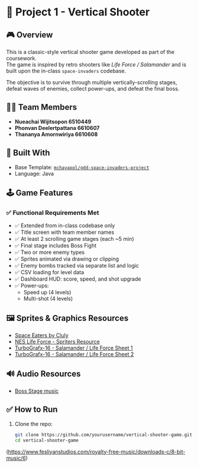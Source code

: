 # 🚀 Project 1 - Vertical Shooter

## 🎮 Overview

This is a classic-style vertical shooter game developed as part of the coursework.  
The game is inspired by retro shooters like *Life Force / Salamander* and is built upon the in-class `space-invaders` codebase.

The objective is to survive through multiple vertically-scrolling stages, defeat waves of enemies, collect power-ups, and defeat the final boss.

## 👨‍💻 Team Members

- **Nueachai Wijitsopon 6510449**
- **Phonvan Deelertpattana 6610607**
- **Thananya Amornwiriya 6610608**

## 🧱 Built With

- Base Template: [`mchayapol/gdd-space-invaders-project`](https://github.com/mchayapol/gdd-space-invaders-project)
- Language: Java

## 🕹 Game Features

### ✅ Functional Requirements Met

- ✅ Extended from in-class codebase only  
- ✅ Title screen with team member names  
- ✅ At least 2 scrolling game stages (each ~5 min)  
- ✅ Final stage includes Boss Fight  
- ✅ Two or more enemy types  
- ✅ Sprites animated via drawing or clipping  
- ✅ Enemy bombs tracked via separate list and logic  
- ✅ CSV loading for level data  
- ✅ Dashboard HUD: score, speed, and shot upgrade  
- ✅ Power-ups:
  - Speed up (4 levels)
  - Multi-shot (4 levels) 

## 🖼 Sprites & Graphics Resources

- [Space Eaters by Cluly](https://cluly.itch.io/space-eaters)
- [NES Life Force - Spriters Resource](https://www.spriters-resource.com/nes/lifeforcesalamander/sheet/57613/)
- [TurboGrafx-16 - Salamander / Life Force Sheet 1](https://www.spriters-resource.com/turbografx_16/salamanderlifeforce/sheet/123101/)
- [TurboGrafx-16 - Salamander / Life Force Sheet 2](https://www.spriters-resource.com/turbografx_16/salamanderlifeforce/sheet/124320/)

## 🔊 Audio Resources

- [Boss Stage music](https://www.youtube.com/watch?v=roHje14-K44)

## ✅ How to Run

1. Clone the repo:
   ```bash
   git clone https://github.com/yourusername/vertical-shooter-game.git
   cd vertical-shooter-game
(https://www.fesliyanstudios.com/royalty-free-music/downloads-c/8-bit-music/6)
